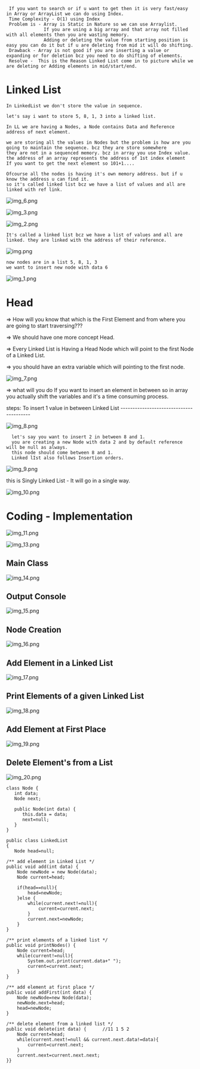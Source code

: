 


     If you want to search or if u want to get then it is very fast/easy in Array or ArrayList we can do using Index.
     Time Complexity - O(1) using Index
     Problem is - Array is Static in Nature so we can use Arraylist.
                  If you are using a big array and that array not filled with all elements then you are wasting memory.
                  Adding or deleting the value from starting position is easy you can do it but if u are deleting from mid it will do shifting.
     Drawback - Array is not good if you are inserting a value or expanding or for deletion bcz you need to do shifting of elements.
     Resolve -  This is the Reason Linked List come in to picture while we are deleting or Adding elements in mid/start/end.

    


Linked List
===========

    In LinkedList we don't store the value in sequence. 

    let's say i want to store 5, 8, 1, 3 into a linked list.

    In LL we are having a Nodes, a Node contains Data and Reference address of next element.

    we are storing all the values in Nodes but the problem is how are you going to maintain the sequence. bcz they are store somewhere
    they are not in a sequenced memory. bcz in array you use Index value. the address of an array represents the address of 1st index element
    If you want to get the next element so 101+1....

    Ofcourse all the nodes is having it's own memory address. but if u know the address u can find it.
    so it's called linked list bcz we have a list of values and all are linked with ref link.

    

   ![img_6.png](img_6.png)

   ![img_3.png](img_3.png)

   ![img_2.png](img_2.png)

       

    It's called a linked list bcz we have a list of values and all are linked. they are linked with the address of their reference.

  
   ![img.png](img.png)

    now nodes are in a list 5, 8, 1, 3
    we want to insert new node with data 6

   ![img_1.png](img_1.png)

 
 Head
=======


  => How will you know that which is the First Element and from where you are going to start traversing???

  => We should have one more concept Head.

  => Every Linked List is Having a Head Node which will point to the first Node of a Linked List.

  => you should have an extra variable which will pointing to the first node.

  ![img_7.png](img_7.png)

  => what will you do If you want to insert an element in between so in array you actually shift the variables and it's a time consuming process.



 steps: To insert 1 value in between Linked List
        ----------------------------------------
         
   
   ![img_8.png](img_8.png)
   
      let's say you want to insert 2 in between 8 and 1.
      you are creating a new Node with data 2 and by default reference will be null as always.
      this node should come between 8 and 1.
      Linked lIst also follows Insertion orders.
   
   ![img_9.png](img_9.png)

   this is Singly Linked List - It will go in a single way.

   ![img_10.png](img_10.png)

   


  Coding - Implementation
============================



  ![img_11.png](img_11.png)

  ![img_13.png](img_13.png)

  
Main Class
----------

 ![img_14.png](img_14.png)



Output Console
--------------

 ![img_15.png](img_15.png)


Node Creation
-------------

 ![img_16.png](img_16.png)


Add Element in a Linked List
----------------------------

 ![img_17.png](img_17.png)


Print Elements of a given Linked List
-------------------------------------

 ![img_18.png](img_18.png)


Add Element at First Place
--------------------------

 ![img_19.png](img_19.png)


Delete Element's from a List
----------------------------

 ![img_20.png](img_20.png)





    class Node {
       int data;
       Node next;

       public Node(int data) {
          this.data = data;
          next=null;
       }
    }

    public class LinkedList
    {
       Node head=null;

    /** add element in Linked List */
    public void add(int data) {
        Node newNode = new Node(data);
        Node current=head;

        if(head==null){
            head=newNode;
        }else {
            while(current.next!=null){
                current=current.next;
            }
            current.next=newNode;
        }
    }

    /** print elements of a linked list */
    public void printNodes() {
        Node current=head;
        while(current!=null){
            System.out.print(current.data+" ");
            current=current.next;
        }
    }

    /** add element at first place */
    public void addFirst(int data) {
        Node newNode=new Node(data);
        newNode.next=head;
        head=newNode;
    }

    /** delete element from a linked list */
    public void delete(int data) {      //11 1 5 2
        Node current=head;
        while(current.next!=null && current.next.data!=data){
            current=current.next;
        }
        current.next=current.next.next;
    }}


  